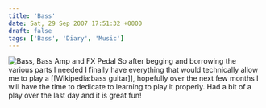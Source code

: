 ```yaml
---
title: 'Bass'
date: Sat, 29 Sep 2007 17:51:32 +0000
draft: false
tags: ['Bass', 'Diary', 'Music']
---
```


![Bass, Bass Amp and FX Pedal](/uploads/2007/09/image023.jpg "Bass, Bass Amp and FX Pedal") So after begging and borrowing the various parts I needed I finally have everything that would technically allow me to play a \[\[Wikipedia:bass guitar\]\], hopefully over the next few months I will have the time to dedicate to learning to play it properly. Had a bit of a play over the last day and it is great fun!